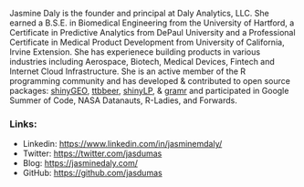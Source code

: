 Jasmine Daly is the founder and principal at Daly Analytics, LLC. She earned a B.S.E. in Biomedical Engineering from the University of Hartford, a Certificate in Predictive Analytics from DePaul University and a Professional Certificate in Medical Product Development from University of California, Irvine Extension. She has experienece building products in various industries including Aerospace, Biotech, Medical Devices, Fintech and Internet Cloud Infrastructure. She is an active member of the R programming community and has developed & contributed to open source packages: [shinyGEO](https://github.com/jasdumas/shinyGEO), [ttbbeer](https://github.com/jasdumas/ttbbeer), [shinyLP](https://github.com/jasdumas/shinyLP), & [gramr](https://github.com/ropenscilabs/gramr) and participated in Google Summer of Code, NASA Datanauts, R-Ladies, and Forwards. 



### Links:

- Linkedin: https://www.linkedin.com/in/jasminemdaly/
- Twitter: https://twitter.com/jasdumas
- Blog: https://jasminedaly.com/
- GitHub: https://github.com/jasdumas
